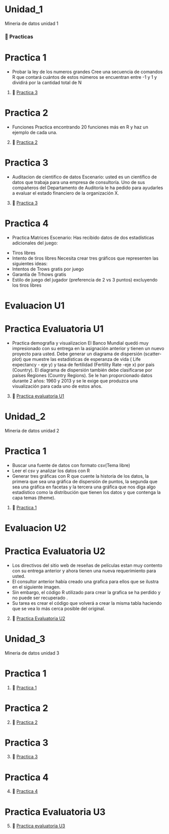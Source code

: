 # Unidad_1
Mineria de datos unidad 1

### :open_file_folder: Practicas

# Practica 1
- Probar la ley de los numeros grandes
Cree una secuencia de comandos R que contará cuántos de estos 
números se encuentran entre -1 y 1 y dividirá por la cantidad total de N
1. :page_facing_up: [Practica 3](./Practica%20documentadas%20pdf/../Practica%20documentadas%20pdf/practica%201.md) 

# Practica 2
- Funciones
Practica encontrando 20 funciones más en R y haz un ejemplo de cada una.
2. :page_facing_up: [Practica 2](./Practica%20documentadas%20pdf/../Practica%20documentadas%20pdf/practica%202.md) 

# Practica 3
- Auditacion de cientifico de datos
Escenario: usted es un científico de datos que trabaja para una empresa de consultoría.
Uno de sus compañeros del Departamento de Auditoría le ha pedido
para ayudarles a evaluar el estado financiero de la organización X.
3. :page_facing_up: [Practica 3](./Practica%20documentadas%20pdf/../Practica%20documentadas%20pdf/practica%203.md) 

# Practica 4
- Practica Matrices
Escenario: Has recibido datos de dos estadísticas adicionales del juego:
* Tiros libres
* Intento de tiros libres
Necesita crear tres gráficos que representen las siguientes ideas:
* Intentos de Trows gratis por juego
* Garantía de Trhows gratis
* Estilo de juego del jugador (preferencia de 2 vs 3 puntos) excluyendo los tiros libres

# Evaluacion U1
# Practica Evaluatoria U1
- Practica demografia y visualizacion
El Banco Mundial quedó muy impresionado con su entrega en la asignación anterior y tienen un nuevo proyecto para usted.
Debe generar un diagrama de dispersión (scatter-plot) que muestre las estadísticas de esperanza de vida ( Life expectancy - eje y) y tasa de fertilidad (Fertility Rate -eje x) por país (Country).
El diagrama de dispersión también debe clasificarse por países Regiones (Country Regions).
Se le han proporcionado datos durante 2 años: 1960 y 2013 y se le exige que
produzca una visualización para cada uno de estos años.
3. :page_facing_up: [Practica evaluatoria U1](./Practica%20documentadas%20pdf/../Practica%20documentadas%20pdf/practica%20evaluatoria%20U1.md) 

# Unidad_2
Mineria de datos unidad 2
# Practica 1
- Buscar una fuente de datos con formato csv(Tema libre)
- Leer el csv y analizar los datos con R 
- Generar tres gráficas con R que cuente la historia de los datos, la primera que sea una gráfica de dispersión de puntos, 
la segunda que sea una gráfica en facetas y la tercera una gráfica que nos diga algo estadístico como la distribución que tienen los datos y que contenga la capa temas (theme).
1. :page_facing_up: [Practica 1](./Unidad%202/U2P1/../../Unidad%202/U2P1/Practica%201.md) 

# Evaluacion U2
# Practica Evaluatoria U2
- Los directivos del sitio web de reseñas de películas estan muy contento con su
entrega anterior y ahora tienen una nueva requerimiento para usted.
- El consultor anterior había creado una grafica para ellos que se ilustra en el siguiente
imagen.
- Sin embargo, el código R utilizado para crear la grafica se ha perdido y no puede
ser recuperado .
- Su tarea es crear el código que volverá a crear la misma tabla haciendo que se vea lo
más cerca posible del original.
2. :page_facing_up: [Practica Evaluatoria U2](./Unidad%202/Practica%20Evaluatoria%20U2/../../Unidad%202/Practica%20Evaluatoria%20U2/Practica%20Evaluatoria%20U2.md) 

# Unidad_3
Mineria de datos unidad 3

# Practica 1
1. :page_facing_up: [Practica 1](./Unidad%203/Practica%201/../../Unidad%203/Practica%201/Practica%201.md)

# Practica 2
2. :page_facing_up: [Practica 2](./Unidad%203/Practica%202/../../Unidad%203/Practica%202/Practica%202.md)

# Practica 3
3. :page_facing_up: [Practica 3](./Unidad%203/Practica%203/../../Unidad%203/Practica%203/Practica%203.md)

# Practica 4
4. :page_facing_up: [Practica 4](./Unidad%203/Practica%204/../../Unidad%203/Practica%201/Practica%204.md)

# Practica Evaluatoria U3
5. :page_facing_up: [Practica evaluatoria U3](./Unidad%203/Practica%20Evaluatoria%20U3/../../Unidad%203/Practica%20Evaluatoria%20U3/Practica%20Evaluatoria%20U3.md)